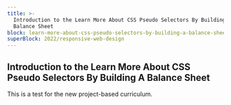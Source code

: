 ```yaml
---
title: >-
  Introduction to the Learn More About CSS Pseudo Selectors By Building A
  Balance Sheet
block: learn-more-about-css-pseudo-selectors-by-building-a-balance-sheet
superBlock: 2022/responsive-web-design
---
```


## Introduction to the Learn More About CSS Pseudo Selectors By Building A Balance Sheet

This is a test for the new project-based curriculum.
